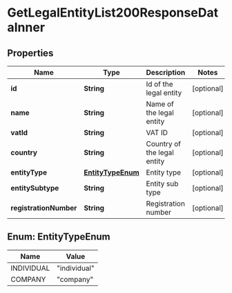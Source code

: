

# GetLegalEntityList200ResponseDataInner


## Properties

| Name | Type | Description | Notes |
|------------ | ------------- | ------------- | -------------|
|**id** | **String** | Id of the legal entity |  [optional] |
|**name** | **String** | Name of the legal entity |  [optional] |
|**vatId** | **String** | VAT ID |  [optional] |
|**country** | **String** | Country of the legal entity |  [optional] |
|**entityType** | [**EntityTypeEnum**](#EntityTypeEnum) | Entity type |  [optional] |
|**entitySubtype** | **String** | Entity sub type |  [optional] |
|**registrationNumber** | **String** | Registration number |  [optional] |



## Enum: EntityTypeEnum

| Name | Value |
|---- | -----|
| INDIVIDUAL | &quot;individual&quot; |
| COMPANY | &quot;company&quot; |



